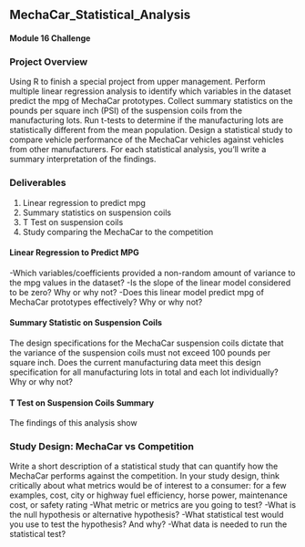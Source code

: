 ## MechaCar_Statistical_Analysis
#### Module 16 Challenge

### Project Overview
Using R to finish a special project from upper management. Perform multiple linear regression analysis to identify which variables in the dataset predict the mpg of MechaCar prototypes. Collect summary statistics on the pounds per square inch (PSI) of the suspension coils from the manufacturing lots. Run t-tests to determine if the manufacturing lots are statistically different from the mean population. Design a statistical study to compare vehicle performance of the MechaCar vehicles against vehicles from other manufacturers. For each statistical analysis, you’ll write a summary interpretation of the findings.

### Deliverables
1.	Linear regression to predict mpg
2.	Summary statistics on suspension coils
3.	T Test on suspension coils
4.	Study comparing the MechaCar to the competition


#### Linear Regression to Predict MPG
-Which variables/coefficients provided a non-random amount of variance to the mpg values in the dataset?
-Is the slope of the linear model considered to be zero? Why or why not?
-Does this linear model predict mpg of MechaCar prototypes effectively? Why or why not?

#### Summary Statistic on Suspension Coils
The design specifications for the MechaCar suspension coils dictate that the variance of the suspension coils must not exceed 100 pounds per square inch. Does the current manufacturing data meet this design specification for all manufacturing lots in total and each lot individually? Why or why not?

#### T Test on Suspension Coils Summary
The findings of this analysis show

### Study Design: MechaCar vs Competition
Write a short description of a statistical study that can quantify how the MechaCar performs against the competition. In your study design, think critically about what metrics would be of interest to a consumer: for a few examples, cost, city or highway fuel efficiency, horse power, maintenance cost, or safety rating
-What metric or metrics are you going to test?
-What is the null hypothesis or alternative hypothesis?
-What statistical test would you use to test the hypothesis? And why?
-What data is needed to run the statistical test?

